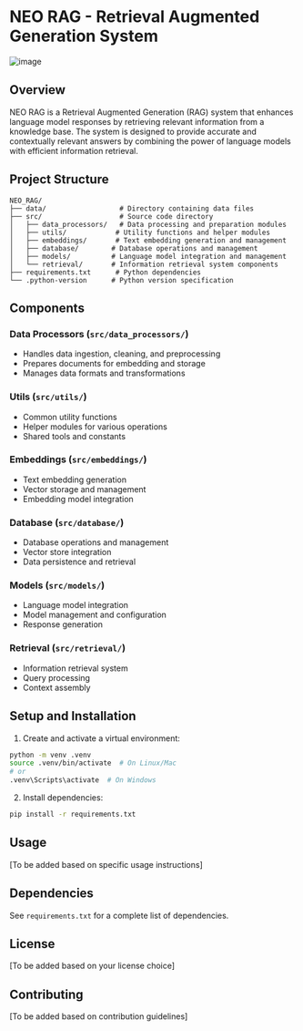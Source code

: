 # NEO RAG - Retrieval Augmented Generation System
![image](https://github.com/user-attachments/assets/aec09554-7f6e-4861-9cd2-7f653883fc93)

## Overview
NEO RAG is a Retrieval Augmented Generation (RAG) system that enhances language model responses by retrieving relevant information from a knowledge base. The system is designed to provide accurate and contextually relevant answers by combining the power of language models with efficient information retrieval.

## Project Structure
```
NEO_RAG/
├── data/                  # Directory containing data files
├── src/                   # Source code directory
│   ├── data_processors/   # Data processing and preparation modules
│   ├── utils/            # Utility functions and helper modules
│   ├── embeddings/       # Text embedding generation and management
│   ├── database/        # Database operations and management
│   ├── models/          # Language model integration and management
│   └── retrieval/       # Information retrieval system components
├── requirements.txt      # Python dependencies
└── .python-version      # Python version specification
```

## Components

### Data Processors (`src/data_processors/`)
- Handles data ingestion, cleaning, and preprocessing
- Prepares documents for embedding and storage
- Manages data formats and transformations

### Utils (`src/utils/`)
- Common utility functions
- Helper modules for various operations
- Shared tools and constants

### Embeddings (`src/embeddings/`)
- Text embedding generation
- Vector storage and management
- Embedding model integration

### Database (`src/database/`)
- Database operations and management
- Vector store integration
- Data persistence and retrieval

### Models (`src/models/`)
- Language model integration
- Model management and configuration
- Response generation

### Retrieval (`src/retrieval/`)
- Information retrieval system
- Query processing
- Context assembly

## Setup and Installation

1. Create and activate a virtual environment:
```bash
python -m venv .venv
source .venv/bin/activate  # On Linux/Mac
# or
.venv\Scripts\activate  # On Windows
```

2. Install dependencies:
```bash
pip install -r requirements.txt
```

## Usage
[To be added based on specific usage instructions]

## Dependencies
See `requirements.txt` for a complete list of dependencies.

## License
[To be added based on your license choice]

## Contributing
[To be added based on contribution guidelines]

